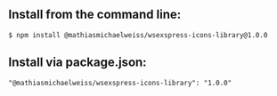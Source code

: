 ## Install from the command line:
```$ npm install @mathiasmichaelweiss/wsexspress-icons-library@1.0.0```

## Install via package.json:
```"@mathiasmichaelweiss/wsexspress-icons-library": "1.0.0"```

